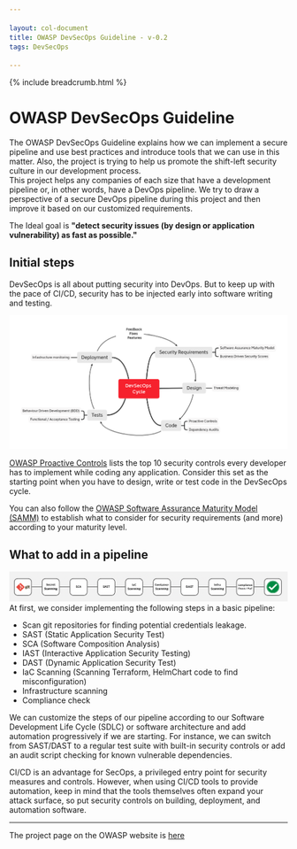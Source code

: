 ```yaml
---

layout: col-document
title: OWASP DevSecOps Guideline - v-0.2
tags: DevSecOps

---
```


{% include breadcrumb.html %}

# OWASP DevSecOps Guideline
The OWASP DevSecOps Guideline explains how we can implement a secure pipeline and use best practices and introduce tools that we can use in this matter. Also, the project is trying to help us promote the shift-left security culture in our development process.  
This project helps any companies of each size that have a development pipeline or, in other words, have a DevOps pipeline.
We try to draw a perspective of a secure DevOps pipeline during this project and then improve it based on our customized requirements.  

The Ideal goal is **"detect security issues (by design or application vulnerability) as fast as possible."**

## Initial steps
DevSecOps is all about putting security into DevOps. But to keep up with the pace of CI/CD, security has to be injected early into software writing and testing.

![DevSecOps cycle](/assets/images/DevSecOps-cycle.png)

[OWASP Proactive Controls](https://owasp.org/www-project-proactive-controls/) lists the top 10 security controls every developer has to implement while coding any application. Consider this set as the starting point when you have to design, write or test code in the DevSecOps cycle. 

You can also follow the [OWASP Software Assurance Maturity Model (SAMM)](https://owaspsamm.org/model/) to establish what to consider for security requirements (and more) according to your maturity level.

## What to add in a pipeline
![DevSecOps pipeline](/assets/images/DevSecOps-pipeline.png)
At first, we consider implementing the following steps in a basic pipeline:
* Scan git repositories for finding potential credentials leakage. 
* SAST (Static Application Security Test)
* SCA (Software Composition Analysis)
* IAST (Interactive Application Security Testing)
* DAST (Dynamic Application Security Test)
* IaC Scanning (Scanning Terraform, HelmChart code to find misconfiguration)
* Infrastructure scanning
* Compliance check

We can customize the steps of our pipeline according to our Software Development Life Cycle (SDLC) or software architecture and add automation progressively if we are starting.
For instance, we can switch from SAST/DAST to a regular test suite with built-in security controls or add an audit script checking for known vulnerable dependencies.

CI/CD is an advantage for SecOps, a privileged entry point for security measures and controls.
However, when using CI/CD tools to provide automation, keep in mind that the tools themselves often expand your attack surface, so put security controls on building, deployment, and automation software.

---
The project page on the OWASP website is [here](https://owasp.org/www-project-devsecops-guideline/)